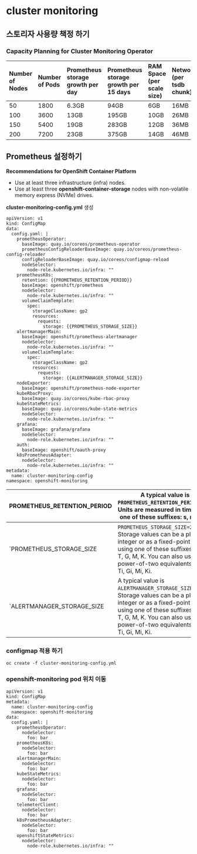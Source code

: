 #  cluster monitoring 

## 스토리자 사용량 책정 하기 

### Capacity Planning for Cluster Monitoring Operator

| Number of Nodes | Number of Pods | Prometheus storage growth per day | Prometheus storage growth per 15 days | RAM Space (per scale size) | Network (per tsdb chunk) |
| :-------------- | :------------- | :-------------------------------- | :------------------------------------ | :------------------------- | :----------------------- |
| 50              | 1800           | 6.3GB                             | 94GB                                  | 6GB                        | 16MB                     |
| 100             | 3600           | 13GB                              | 195GB                                 | 10GB                       | 26MB                     |
| 150             | 5400           | 19GB                              | 283GB                                 | 12GB                       | 36MB                     |
| 200             | 7200           | 23GB                              | 375GB                                 | 14GB                       | 46MB                     |



## Prometheus 설정하기 

**Recommendations for OpenShift Container Platform**

- Use at least three infrastructure (infra) nodes.
- Use at least three **openshift-container-storage** nodes with non-volatile memory express (NVMe) drives.

**cluster-monitoring-config.yml** 생성

```
apiVersion: v1
kind: ConfigMap
data:
  config.yaml: |
    prometheusOperator:
      baseImage: quay.io/coreos/prometheus-operator
      prometheusConfigReloaderBaseImage: quay.io/coreos/prometheus-config-reloader
      configReloaderBaseImage: quay.io/coreos/configmap-reload
      nodeSelector:
        node-role.kubernetes.io/infra: ""
    prometheusK8s:
      retention: {{PROMETHEUS_RETENTION_PERIOD}} 
      baseImage: openshift/prometheus
      nodeSelector:
        node-role.kubernetes.io/infra: ""
      volumeClaimTemplate:
        spec:
          storageClassName: gp2
          resources:
            requests:
              storage: {{PROMETHEUS_STORAGE_SIZE}} 
    alertmanagerMain:
      baseImage: openshift/prometheus-alertmanager
      nodeSelector:
        node-role.kubernetes.io/infra: ""
      volumeClaimTemplate:
        spec:
          storageClassName: gp2
          resources:
            requests:
              storage: {{ALERTMANAGER_STORAGE_SIZE}} 
    nodeExporter:
      baseImage: openshift/prometheus-node-exporter
    kubeRbacProxy:
      baseImage: quay.io/coreos/kube-rbac-proxy
    kubeStateMetrics:
      baseImage: quay.io/coreos/kube-state-metrics
      nodeSelector:
        node-role.kubernetes.io/infra: ""
    grafana:
      baseImage: grafana/grafana
      nodeSelector:
        node-role.kubernetes.io/infra: ""
    auth:
      baseImage: openshift/oauth-proxy
    k8sPrometheusAdapter:
      nodeSelector:
        node-role.kubernetes.io/infra: ""
metadata:
  name: cluster-monitoring-config
namespace: openshift-monitoring
```

| PROMETHEUS_RETENTION_PERIOD | A typical value is `PROMETHEUS_RETENTION_PERIOD=15d`. <br/>Units are measured in time using one of these suffixes: s, m, h, d. |
| --------------------------- | ------------------------------------------------------------ |
| `PROMETHEUS_STORAGE_SIZE    | `PROMETHEUS_STORAGE_SIZE=2000Gi`. <br>Storage values can be a plain integer or as a fixed-point integer using one of these suffixes: E, P, T, G, M, K. You can also use the power-of-two equivalents: Ei, Pi, Ti, Gi, Mi, Ki. |
| `ALERTMANAGER_STORAGE_SIZE  | A typical value is `ALERTMANAGER_STORAGE_SIZE=20Gi`. <br/>Storage values can be a plain integer or as a fixed-point integer using one of these suffixes: E, P, T, G, M, K. You can also use the power-of-two equivalents: Ei, Pi, Ti, Gi, Mi, Ki. |



### configmap 적용 하기 

```
oc create -f cluster-monitoring-config.yml
```

### openshift-monitoring pod 위치 이동
```
apiVersion: v1
kind: ConfigMap
metadata:
  name: cluster-monitoring-config
  namespace: openshift-monitoring
data:
  config.yaml: |
    prometheusOperator:
      nodeSelector:
        foo: bar
    prometheusK8s:
      nodeSelector:
        foo: bar
    alertmanagerMain:
      nodeSelector:
        foo: bar
    kubeStateMetrics:
      nodeSelector:
        foo: bar
    grafana:
      nodeSelector:
        foo: bar
    telemeterClient:
      nodeSelector:
        foo: bar
    k8sPrometheusAdapter:
      nodeSelector:
        foo: bar
    openshiftStateMetrics:
      nodeSelector:
        node-role.kubernetes.io/infra: ""
```
